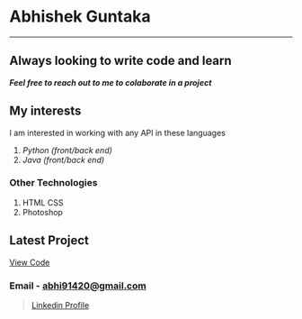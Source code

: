 # Abhishek Guntaka
---
## Always looking to write code and learn
***Feel free to reach out to me to colaborate in a project***
## My interests 

I am interested in working with any API in these languages 

1. *Python (front/back end)*
2. *Java (front/back end)*

### Other Technologies 

1. HTML CSS
2. Photoshop 

## Latest Project

[View Code](https://github.com/abhi91420/Credit_Approval)

### Email - abhi91420@gmail.com

> [Linkedin Profile](https://www.linkedin.com/in/abhishek-guntaka-32922469/)
